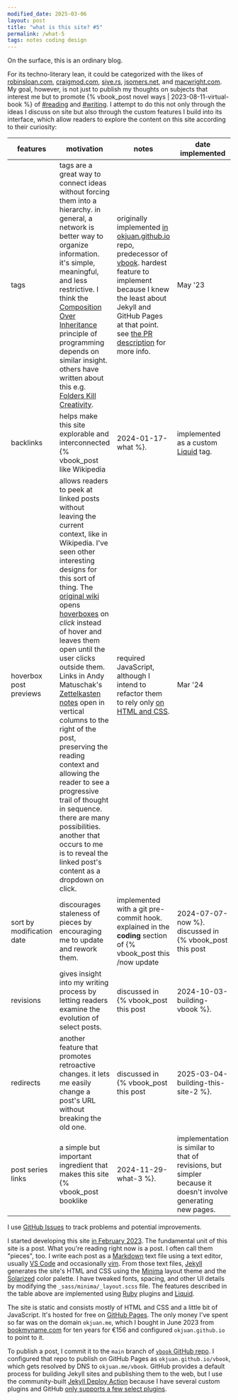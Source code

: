 ```yaml
---
modified_date: 2025-03-06
layout: post
title: "what is this site? #5"
permalink: /what-5
tags: notes coding design
---
```


On the surface, this is an ordinary blog.
<!--more-->
For its techno-literary lean, it could be categorized with the likes of [robinsloan.com](https://www.robinsloan.com/), [craigmod.com](https://craigmod.com/), [sive.rs](https://sive.rs), [jsomers.net](https://jsomers.net/), and [macwright.com](https://macwright.com/).
My goal, however, is not just to publish my thoughts on subjects that interest me but to promote {% vbook_post novel ways | 2023-08-11-virtual-book %} of [#reading]({{site.baseurl}}/tags/reading) and [#writing]({{site.baseurl}}/tags/writing).
I attempt to do this not only through the ideas I discuss on site but also through the custom features I build into its interface, which allow readers to explore the content on this site according to their curiosity:

| features | motivation | notes | date implemented |
| -------- | ---------- | ----- | ---------------- |
| tags | tags are a great way to connect ideas without forcing them into a hierarchy. in general, a network is better way to organize information. it's simple, meaningful, and less restrictive. I think the [Composition Over Inheritance](https://en.wikipedia.org/wiki/Composition_over_inheritance) principle of programming depends on similar insight. others have written about this e.g. [Folders Kill Creativity](https://www.mentalnodes.com/folders-kill-creativity). | originally implemented [in okjuan.github.io](https://github.com/okjuan/okjuan.github.io/pull/10) repo, predecessor of [vbook](https://github.com/okjuan/vbook). hardest feature to implement because I knew the least about Jekyll and GitHub Pages at that point. see [the PR description](https://github.com/okjuan/okjuan.github.io/pull/10#issue-1604361048) for more info. | May '23 |
| backlinks | helps make this site explorable and interconnected {% vbook_post like Wikipedia | 2024-01-17-what %}. | implemented as a custom [Liquid](https://shopify.github.io/liquid/) tag. | Nov '23 |
| hoverbox post previews | allows readers to peek at linked posts without leaving the current context, like in Wikipedia. I've seen other interesting designs for this sort of thing. The [original wiki](https://wiki.c2.com/) opens [hoverboxes](https://en.wikipedia.org/wiki/Hoverbox) on _click_ instead of hover and leaves them open until the user clicks outside them. Links in Andy Matuschak's [Zettelkasten notes](https://andymatuschak.org/) open in vertical columns to the right of the post, preserving the reading context and allowing the reader to see a progressive trail of thought in sequence. there are many possibilities. another that occurs to me is to reveal the linked post's content as a dropdown on click. | required JavaScript, although I intend to refactor them to rely only [on HTML and CSS](https://github.com/okjuan/vbook/issues/38).| Mar '24 |
| sort by modification date | discourages staleness of pieces by encouraging me to update and rework them. | implemented with a git pre-commit hook. explained in the **coding** section of {% vbook_post this /now update | 2024-07-07-now %}. discussed in {% vbook_post this post | 2024-10-03-building-vbook %}. | Sept '24 |
| revisions | gives insight into my writing process by letting readers examine the evolution of select posts. | discussed in {% vbook_post this post | 2024-10-03-building-vbook %}. | Sept '24 |
| redirects | another feature that promotes retroactive changes. it lets me easily change a post's URL without breaking the old one. | discussed in {% vbook_post this post | 2025-03-04-building-this-site-2 %}. | Mar '25 |
| post series links | a simple but important ingredient that makes this site {% vbook_post booklike | 2024-11-29-what-3 %}. | implementation is similar to that of revisions, but simpler because it doesn't involve generating new pages. | Mar '25 |

I use [GitHub Issues](https://github.com/okjuan/vbook/issues) to track problems and potential improvements.

I started developing this site [in February 2023](https://github.com/okjuan/howto/commit/5713a2fd87c532192a76c67bed3d33bb2f9551c5).
The fundamental unit of this site is a post.
What you're reading right now is a post.
I often call them "pieces", too.
I write each post as a [Markdown](https://en.wikipedia.org/wiki/Markdown) text file using a text editor, usually [VS Code](https://code.visualstudio.com/) and occasionally [vim](https://www.vim.org/).
From those text files, [Jekyll](https://jekyllrb.com/) generates the site's HTML and CSS using the [Minima](https://github.com/jekyll/minima) layout theme and the [Solarized](https://en.wikipedia.org/wiki/Solarized) color palette.
I have tweaked fonts, spacing, and other UI details by modifying the `_sass/minima/_layout.scss` file.
The features described in the table above are implemented using [Ruby](https://www.ruby-lang.org/en/) plugins and [Liquid](https://shopify.github.io/liquid/).

The site is static and consists mostly of HTML and CSS and a little bit of JavaScript.
It's hosted for free on [GitHub Pages](https://pages.github.com/).
The only money I've spent so far was on the domain `okjuan.me`, which I bought in June 2023 from [bookmyname.com](http://bookmyname.com/) for ten years for €156 and configured `okjuan.github.io` to point to it.

To publish a post, I commit it to the `main` branch of [`vbook` GitHub repo](https://github.com/okjuan/vbook).
I configured that repo to publish on GitHub Pages as `okjuan.github.io/vbook`, which gets resolved by DNS to `okjuan.me/vbook`.
GitHub provides a default process for building Jekyll sites and publishing them to the web, but I use the community-built [Jekyll Deploy Action](https://github.com/marketplace/actions/jekyll-deploy-action) because I have several custom plugins and GitHub [only supports a few select plugins](https://docs.github.com/en/pages/setting-up-a-github-pages-site-with-jekyll/about-github-pages-and-jekyll#plugins).